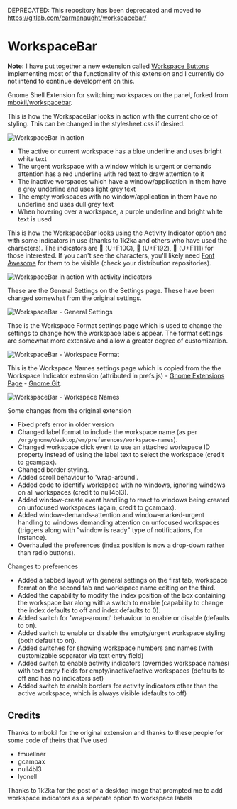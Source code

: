 DEPRECATED: This repository has been deprecated and moved to https://gitlab.com/carmanaught/workspacebar/

# WorkspaceBar
**Note:** I have put together a new extension called [Workspace Buttons](https://github.com/carmanaught/gnome-shell-extension-workspace-buttons/) implementing most of the functionality of this extension and I currently do not intend to continue development on this.

Gnome Shell Extension for switching workspaces on the panel, forked from [mbokil/workspacebar](https://github.com/mbokil/workspacebar).

This is how the WorkspaceBar looks in action with the current choice of styling. This can be changed in the stylesheet.css if desired.

![WorkspaceBar in action](http://i.imgur.com/zuKqPQx.png)
- The active or current workspace has a blue underline and uses bright white text
- The urgent workspace with a window which is urgent or demands attention has a red underline with red text to draw attention to it
- The inactive worspaces which have a window/application in them have a grey underline and uses light grey text
- The empty workspaces with no window/application in them have no underline and uses dull grey text
- When hovering over a workspace, a purple underline and bright white text is used

This is how the WorkspaceBar looks using the Activity Indicator option and with some indicators in use (thanks to 1k2ka and others who have used the characters). The indicators are  (U+F10C),  (U+F192),  (U+F111) for those interested. If you can't see the characters, you'll likely need [Font Awesome](http://fontawesome.io/icons/) for them to be visible (check your distribution repositories).

![WorkspaceBar in action with activity indicators](http://i.imgur.com/owS3gHK.png)

These are the General Settings on the Settings page. These have been changed somewhat from the original settings.

![WorkspaceBar - General Settings](http://i.imgur.com/yit0Z9G.png)

Thse is the Workspace Format settings page which is used to change the settings to change how the workspace labels appear. The format settings are somewhat more extensive and allow a greater degree of customization.

![WorkspaceBar - Workspace Format](http://i.imgur.com/KKqEO5h.png)

This is the Workspace Names settings page which is copied from the the Workspace Indicator extension (attributed in prefs.js) - [Gnome Extensions Page](https://extensions.gnome.org/extension/21/workspace-indicator/) - [Gnome Git](https://git.gnome.org/browse/gnome-shell-extensions/tree/extensions/workspace-indicator).

![WorkspaceBar - Workspace Names](http://i.imgur.com/5N7eVva.png)

Some changes from the original extension
- Fixed prefs error in older version
- Changed label format to include the workspace name (as per `/org/gnome/desktop/wm/preferences/workspace-names`).
- Changed workspace click event to use an attached workspace ID property instead of using the label text to select the workspace (credit to gcampax).
- Changed border styling.
- Added scroll behaviour to 'wrap-around'.
- Added code to identify workspace with no windows, ignoring windows on all workspaces (credit to null4bl3).
- Added window-create event handling to react to windows being created on unfocused workspaces (again, credit to gcampax).
- Added window-demands-attention and window-marked-urgent handling to windows demanding attention on unfocused workspaces (triggers along with "window is ready" type of notifications, for instance).
- Overhauled the preferences (index position is now a drop-down rather than radio buttons).

Changes to preferences
- Added a tabbed layout with general settings on the first tab, workspace format on the second tab and workspace name editing on the third.
- Added the capability to modify the index position of the box containing the workspace bar along with a switch to enable (capability to change the index defaults to off and index defaults to 0).
- Added switch for 'wrap-around' behaviour to enable or disable (defaults to on).
- Added switch to enable or disable the empty/urgent workspace styling (both default to on).
- Added switches for showing workspace numbers and names (with customizable separator via text entry field)
- Added switch to enable activity indicators (overrides workspace names) with text entry fields for empty/inactive/active workspaces (defaults to off and has no indicators set)
- Added switch to enable borders for activity indicators other than the active workspace, which is always visible (defaults to off)

## Credits
Thanks to mbokil for the original extension and thanks to these people for some code of theirs that I've used
- fmuellner
- gcampax
- null4bl3
- lyonell

Thanks to 1k2ka for the post of a desktop image that prompted me to add workspace indicators as a separate option to workspace labels
